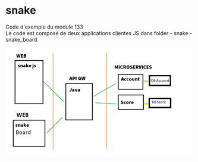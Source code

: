 # snake
<p>
Code d'exemple du module 133 <br/>
Le code est composé de deux applications clientes JS dans folder 
  - snake
  - snake_board
</p>
<img src="schema.png" />

